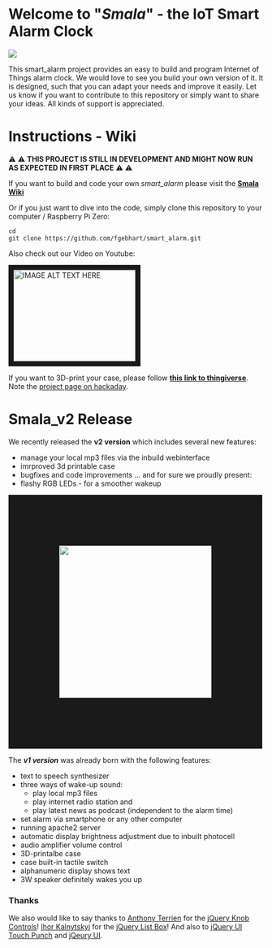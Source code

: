 # Welcome to "_Smala_" - the IoT Smart Alarm Clock

<img src="http://i.imgur.com/xu7nmMB.png">

This smart_alarm project provides an easy to build and program Internet of Things alarm clock. We would love to see you build your own version of it. It is designed, such that you can adapt your needs and improve it easily. Let us know if you want to contribute to this repository or simply want to share your ideas. All kinds of support is appreciated. 


# Instructions - Wiki

 :warning: :warning: **THIS PROJECT IS STILL IN DEVELOPMENT AND MIGHT NOW RUN AS EXPECTED IN FIRST PLACE**  :warning: :warning:

If you want to build and code your own _smart_alarm_ please visit the **[Smala Wiki](https://github.com/fgebhart/smart_alarm/wiki)**

Or if you just want to dive into the code, simply clone this repository to your computer / Raspberry Pi Zero:

```
cd
git clone https://github.com/fgebhart/smart_alarm.git
```

Also check out our Video on Youtube:

<a href="https://www.youtube.com/watch?v=BQ0yeRbUKlk" target="_blank"><img src="http://img.youtube.com/vi/BQ0yeRbUKlk/0.jpg" 
alt="IMAGE ALT TEXT HERE" width="240" height="180" border="10" /></a>

If you want to 3D-print your case, please follow **[this link to thingiverse](http://www.thingiverse.com/thing:2009740)**. Note the [project page on hackaday](https://hackaday.io/project/19230-iot-smart-alarm-clock).



# Smala_v2 Release

We recently released the **v2 version** which includes several new features:

* manage your local mp3 files via the inbuild webinterface
* imrproved 3d printable case
* bugfixes and code improvements
    ... and for sure we proudly present:
* flashy RGB LEDs - for a smoother wakeup

<img src="http://i.imgur.com/PB6ez6K.jpg" width="300" border="100">

The ***v1 version*** was already born with the following features:

* text to speech synthesizer
* three ways of wake-up sound:
    - play local mp3 files
    - play internet radio station and
    - play latest news as podcast (independent to the alarm time)
* set alarm via smartphone or any other computer
* running apache2 server
* automatic display brightness adjustment due to inbuilt photocell
* audio amplifier volume control
* 3D-printalbe case
* case built-in tactile switch
* alphanumeric display shows text
* 3W speaker definitely wakes you up


### Thanks 

We also would like to say thanks to <a href="https://github.com/aterrien">Anthony Terrien</a> for the <a href="https://github.com/aterrien/jQuery-Knob">jQuery Knob Controls</a>! <a href="https://github.com/ikalnytskyi">Ihor Kalnytskyi</a> for the <a href="https://github.com/ikalnytskyi/listbox.js">jQuery List Box</a>! And also to <a href="http://touchpunch.furf.com/">jQuery UI Touch Punch</a> and <a href="https://jqueryui.com/">jQeury UI</a>.


